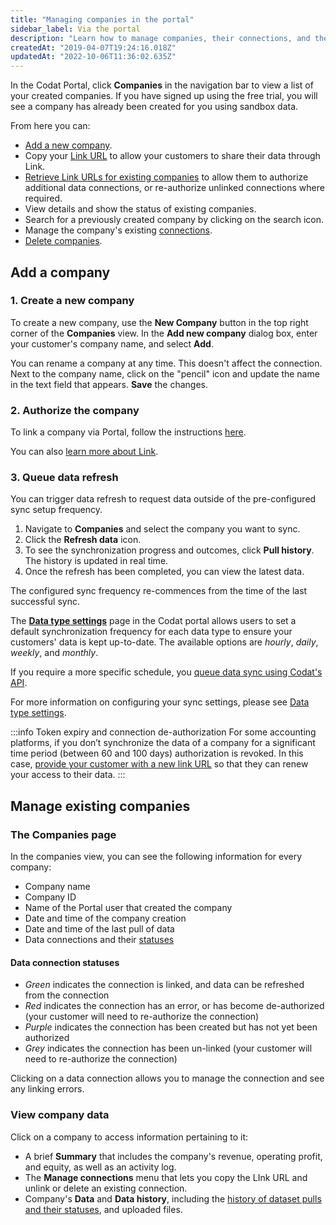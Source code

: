 ```yaml
---
title: "Managing companies in the portal"
sidebar_label: Via the portal
description: "Learn how to manage companies, their connections, and their data via Portal"
createdAt: "2019-04-07T19:24:16.018Z"
updatedAt: "2022-10-06T11:36:02.635Z"
---
```


In the Codat Portal, click **Companies** in the navigation bar to view a list of your created companies. If you have signed up using the free trial, you will see a company has already been created for you using sandbox data.

From here you can:

- [Add a new company](/configure/portal/companies#add-a-new-company).
- Copy your [Link URL](/auth-flow/authorize-hosted-link#use-the-hosted-link-url) to allow your customers to share their data through Link.
- [Retrieve Link URLs for existing companies](/auth-flow/authorize-hosted-link#use-the-hosted-link-url) to allow them to authorize additional data connections, or re-authorize unlinked connections where required.
- View details and show the status of existing companies.
- Search for a previously created company by clicking on the search icon.
- Manage the company's existing [connections](/core-concepts/connections).
- [Delete companies](/configure/portal/companies#delete-a-company).

## Add a company

### 1. Create a new company

To create a new company, use the **New Company** button in the top right corner of the **Companies** view. In the **Add new company** dialog box, enter your customer's company name, and select **Add**.

You can rename a company at any time. This doesn't affect the connection. Next to the company name, click on the "pencil" icon and update the name in the text field that appears. **Save** the changes.

### 2. Authorize the company

To link a company via Portal, follow the instructions [here](/auth-flow/authorize-hosted-link#use-the-hosted-link-url).

You can also [learn more about Link](/auth-flow/overview).

### 3. Queue data refresh

You can trigger data refresh to request data outside of the pre-configured sync setup frequency.

1. Navigate to **Companies** and select the company you want to sync.
2. Click the **Refresh data** icon.
3. To see the synchronization progress and outcomes, click **Pull history**. The history is updated in real time.
4. Once the refresh has been completed, you can view the latest data.

The configured sync frequency re-commences from the time of the last successful sync.

The **<a class="external" href="https://app.codat.io/settings/data-types" target="_blank">Data type settings</a>** page in the Codat portal allows users to set a default synchronization frequency for each data type to ensure your customers' data is kept up-to-date. The available options are _hourly_, _daily_, _weekly_, and _monthly_.

If you require a more specific schedule, you [queue data sync using Codat's API](/using-the-api/queueing-data-syncs).

For more information on configuring your sync settings, please see [Data type settings](/core-concepts/data-type-settings).

:::info Token expiry and connection de-authorization
For some accounting platforms, if you don’t synchronize the data of a company for a significant time period (between 60 and 100 days) authorization is revoked. In this case, [provide your customer with a new link URL](/auth-flow/authorize-hosted-link#use-the-hosted-link-url) so that they can renew your access to their data.
:::

## Manage existing companies

### The Companies page

In the companies view, you can see the following information for every company:

- Company name
- Company ID
- Name of the Portal user that created the company
- Date and time of the company creation
- Date and time of the last pull of data
- Data connections and their [statuses](/configure/portal/companies#data-connection-statuses)

#### Data connection statuses

- _Green_ indicates the connection is linked, and data can be refreshed from the connection
- _Red_ indicates the connection has an error, or has become de-authorized (your customer will need to re-authorize the connection)
- _Purple_ indicates the connection has been created but has not yet been authorized
- _Grey_ indicates the connection has been un-linked (your customer will need to re-authorize the connection)

Clicking on a data connection allows you to manage the connection and see any linking errors.

### View company data

Click on a company to access information pertaining to it:

- A brief **Summary** that includes the company's revenue, operating profit, and equity, as well as an activity log.
- The **Manage connections** menu that lets you copy the LInk URL and unlink or delete an existing connection.
- Company's **Data** and **Data history**, including the [history of dataset pulls and their statuses](/core-concepts/status), and uploaded files.
